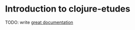 # Introduction to clojure-etudes

TODO: write [great documentation](http://jacobian.org/writing/what-to-write/)
